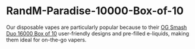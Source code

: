 # RandM-Paradise-10000-Box-of-10
Our disposable vapes are particularly popular because to their [OG Smash Duo 16000 Box of 10](https://thevapez.co.uk/products/og-smash-duo-16000-puffs-pack-of-10-uk) user-friendly designs and pre-filled e-liquids, making them ideal for on-the-go vapers.
